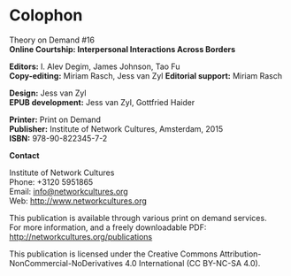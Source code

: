 # Colophon

Theory on Demand #16  
**Online Courtship: Interpersonal Interactions Across Borders**


**Editors:** I. Alev Degim, James Johnson, Tao Fu<br/>
**Copy-editing:** Miriam Rasch, Jess van Zyl
**Editorial support:** Miriam Rasch<br/>

**Design:** Jess van Zyl<br/>
**EPUB development:** Jess van Zyl, Gottfried Haider<br/> 

**Printer:** Print on Demand<br/>
**Publisher:** Institute of Network Cultures, Amsterdam, 2015<br/>
**ISBN:** 978-90-822345-7-2<br/> 


**Contact**

Institute of Network Cultures<br/> 
Phone: +3120 5951865<br/>
Email: info@networkcultures.org<br/>
Web: <http://www.networkcultures.org><br/>

This publication is available through various print on demand services.</br> 
For more information, and a freely downloadable PDF:<br/> 
<http://networkcultures.org/publications>

This publication is licensed under the Creative Commons Attribution-NonCommercial-NoDerivatives 4.0 International (CC BY-NC-SA 4.0). 